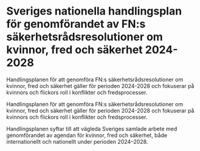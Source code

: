 # Sveriges nationella handlingsplan för genomförandet av FN:s säkerhetsrådsresolutioner om kvinnor, fred och säkerhet 2024-2028

Handlingsplanen för att genomföra FN:s säkerhetsrådsresolutioner om kvinnor, fred och säkerhet gäller för perioden 2024-2028 och fokuserar på kvinnors och flickors roll i konflikter och fredsprocesser.

Handlingsplanen för att genomföra FN:s säkerhetsrådsresolutioner om kvinnor, fred och säkerhet gäller för perioden 2024-2028 och fokuserar på kvinnors och flickors roll i konflikter och fredsprocesser.

Handlingsplanen syftar till att vägleda Sveriges samlade arbete med genomförandet av agendan för kvinnor, fred och säkerhet, både internationellt och nationellt under perioden 2024–2028.
